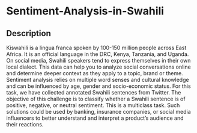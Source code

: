 # Sentiment-Analysis-in-Swahili

## Description
Kiswahili is a lingua franca spoken by 100-150 million people across East Africa. It is an official language in the DRC, Kenya, Tanzania, and Uganda. On social media, Swahili speakers tend to express themselves in their own local dialect. This data can help you to analyze social conversations online and determine deeper context as they apply to a topic, brand or theme. Sentiment analysis relies on multiple word senses and cultural knowledge and can be influenced by age, gender and socio-economic status. For this task, we have collected annotated Swahili sentences from Twitter. The objective of this challenge is to classify whether a Swahili sentence is of positive, negative, or neutral sentiment. This is a multiclass task.
Such solutions could be used by banking, insurance companies, or social media influencers to better understand and interpret a product’s audience and their reactions.
